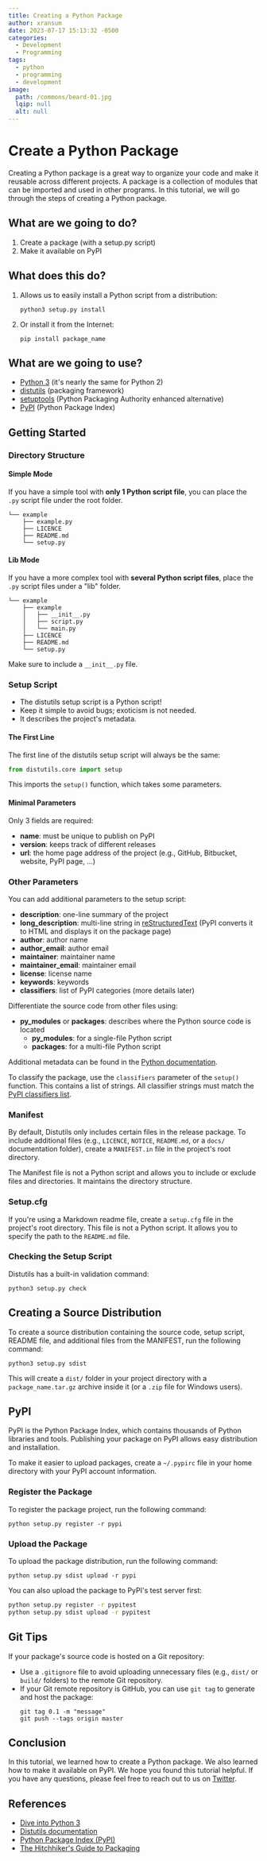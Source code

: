 ```yaml
---
title: Creating a Python Package
author: xransum
date: 2023-07-17 15:13:32 -0500
categories:
  - Development
  - Programming
tags:
  - python
  - programming
  - development
image:
  path: /commons/beard-01.jpg
  lqip: null
  alt: null
---
```


# Create a Python Package

Creating a Python package is a great way to organize your code and make it reusable across different projects. A package is a collection of modules that can be imported and used in other programs. In this tutorial, we will go through the steps of creating a Python package.

## What are we going to do?

1. Create a package (with a setup.py script)
2. Make it available on PyPI

## What does this do?

1. Allows us to easily install a Python script from a distribution:
   ```
   python3 setup.py install
   ```
2. Or install it from the Internet:
   ```
   pip install package_name
   ```

## What are we going to use?

- [Python 3](https://www.python.org/download/releases/3.0/) (it's nearly the same for Python 2)
- [distutils](https://docs.python.org/3/library/distutils.html) (packaging framework)
- [setuptools](https://pypi.python.org/pypi/setuptools) (Python Packaging Authority enhanced alternative)
- [PyPI](https://pypi.python.org/) (Python Package Index)

## Getting Started

### Directory Structure

#### Simple Mode

If you have a simple tool with **only 1 Python script file**, you can place the `.py` script file under the root folder.

```
└── example
    ├── example.py
    ├── LICENCE
    ├── README.md
    └── setup.py
```

#### Lib Mode

If you have a more complex tool with **several Python script files**, place the `.py` script files under a "lib" folder.

```
└── example
    ├── example
    │   ├── __init__.py
    │   ├── script.py
    │   └── main.py
    ├── LICENCE
    ├── README.md
    └── setup.py
```

Make sure to include a `__init__.py` file.

### Setup Script

- The distutils setup script is a Python script!
- Keep it simple to avoid bugs; exoticism is not needed.
- It describes the project's metadata.

#### The First Line

The first line of the distutils setup script will always be the same:

```python
from distutils.core import setup
```

This imports the `setup()` function, which takes some parameters.

#### Minimal Parameters

Only 3 fields are required:

- **name**: must be unique to publish on PyPI
- **version**: keeps track of different releases
- **url**: the home page address of the project (e.g., GitHub, Bitbucket, website, PyPI page, ...)

### Other Parameters

You can add additional parameters to the setup script:

- **description**: one-line summary of the project
- **long_description**: multi-line string in [reStructuredText](http://docutils.sourceforge.net/rst.html) (PyPI converts it to HTML and displays it on the package page)
- **author**: author name
- **author_email**: author email
- **maintainer**: maintainer name
- **maintainer_email**: maintainer email
- **license**: license name
- **keywords**: keywords
- **classifiers**: list of PyPI categories (more details later)

Differentiate the source code from other files using:

- **py_modules** or **packages**: describes where the Python source code is located
    - **py_modules**: for a single-file Python script
    - **packages**: for a multi-file Python script

Additional metadata can be found in the [Python documentation](https://docs.python.org/3/distutils/setupscript.html#additional-meta-data).

To classify the package, use the `classifiers` parameter of the `setup()` function. This contains a list of strings. All classifier strings must match the [PyPI classifiers list](http://pypi.python.org/pypi?:action=list_classifiers).

### Manifest

By default, Distutils only includes certain files in the release package. To include additional files (e.g., `LICENCE`, `NOTICE`, `README.md`, or a `docs/` documentation folder), create a `MANIFEST.in` file in the project's root directory.

The Manifest file is not a Python script and allows you to include or exclude files and directories. It maintains the directory structure.

### Setup.cfg

If you're using a Markdown readme file, create a `setup.cfg` file in the project's root directory. This file is not a Python script. It allows you to specify the path to the `README.md` file.

### Checking the Setup Script

Distutils has a built-in validation command:

```
python3 setup.py check
```

## Creating a Source Distribution

To create a source distribution containing the source code, setup script, README file, and additional files from the MANIFEST, run the following command:

```
python3 setup.py sdist
```

This will create a `dist/` folder in your project directory with a `package_name.tar.gz` archive inside it (or a `.zip` file for Windows users).

## PyPI

PyPI is the Python Package Index, which contains thousands of Python libraries and tools. Publishing your package on PyPI allows easy distribution and installation.

To make it easier to upload packages, create a `~/.pypirc` file in your home directory with your PyPI account information.

### Register the Package

To register the package project, run the following command:

```
python setup.py register -r pypi
```

### Upload the Package

To upload the package distribution, run the following command:

```
python setup.py sdist upload -r pypi
```

You can also upload the package to PyPI's test server first:

```bash
python setup.py register -r pypitest
python setup.py sdist upload -r pypitest
```

## Git Tips

If your package's source code is hosted on a Git repository:

- Use a `.gitignore` file to avoid uploading unnecessary files (e.g., `dist/` or `build/` folders) to the remote Git repository.
- If your Git remote repository is GitHub, you can use `git tag` to generate and host the package:
   ```
   git tag 0.1 -m "message"
   git push --tags origin master
   ```

## Conclusion

In this tutorial, we learned how to create a Python package. We also learned how to make it available on PyPI. We hope you found this tutorial helpful. If you have any questions, please feel free to reach out to us on [Twitter](https://twitter.com/linode).

## References

- [Dive into Python 3](http://www.diveintopython3.net/packaging.html)
- [Distutils documentation](https://docs.python.org/3/distutils/index.html)
- [Python Package Index (PyPI)](https://pypi.python.org/pypi)
- [The Hitchhiker's Guide to Packaging](http://the-hitchhikers-guide-to-packaging.readthedocs.io/en/latest/quickstart.html)
